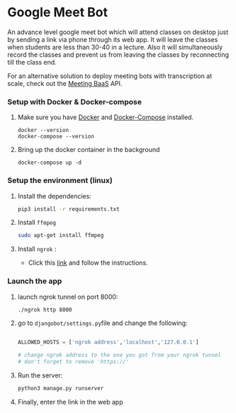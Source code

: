 # Google Meet Bot

An advance level google meet bot which will attend classes on desktop just by sending a link via phone through its web app. It will leave the classes when students are less than 30-40 in a lecture. Also it will simultaneously record the classes and prevent us from leaving the classes by reconnecting till the class end.

For an alternative solution to deploy meeting bots with transcription at scale, check out the [Meeting BaaS](https://meetingbaas.com) API.

### Setup with Docker & Docker-compose

1. Make sure you have [Docker](https://docs.docker.com/get-docker/) and [Docker-Compose](https://docs.docker.com/compose/install/) installed.

    ```shell script
    docker --version
    docker-compose --version
    ```

2. Bring up the docker container in the background
    
    ```shell script
   docker-compose up -d
    ```

### Setup the environment (linux)

1. Install the dependencies:
   
   ```bash
   pip3 install -r requirements.txt
   ```
   
2. Install `ffmpeg`

   ```bash
   sudo apt-get install ffmpeg
   ```

3. Install `ngrok` :

   * Click this [link](https://ngrok.com/download) and follow the instructions.

### Launch the app

1. launch ngrok tunnel on port 8000:

   ```bash
   ./ngrok http 8000
   ```

2. go to `djangobot/settings.py`file and change the following:

   ```python
   
   ALLOWED_HOSTS = ['ngrok address','localhost','127.0.0.1']
   
   # change ngrok address to the one you got from your ngrok tunnel
   # don't forget to remove 'https://'
   ```

3. Run the server:

   ```bash
   python3 manage.py runserver
   ```

4. Finally, enter the link in the web app 


